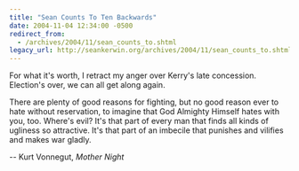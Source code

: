```yaml
---
title: "Sean Counts To Ten Backwards"
date: 2004-11-04 12:34:00 -0500
redirect_from:
  - /archives/2004/11/sean_counts_to.shtml
legacy_url: http://seankerwin.org/archives/2004/11/sean_counts_to.shtml
---
```

<p>For what it's worth, I retract my anger over Kerry's late concession.  Election's over, we can all get along again.</p>

<div class="quote">There are plenty of good reasons for fighting, but no good reason ever to hate without reservation, to imagine that God Almighty Himself hates with you, too. Where's evil? It's that part of every man that finds all kinds of ugliness so attractive. It's that part of an imbecile that punishes and vilifies and makes war gladly.</div>

<p>-- Kurt Vonnegut, <i>Mother Night</i></p>

